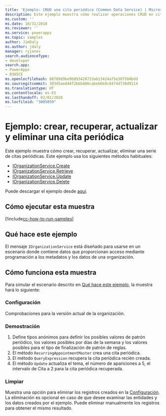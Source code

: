 ```yaml
---
title: 'Ejemplo: CRUD una cita periódica (Common Data Service) | Microsoft Docs'
description: Este ejemplo muestra cómo realizar operaciones CRUD en citas periódicas
ms.custom: ''
ms.date: 10/31/2018
ms.reviewer: ''
ms.service: powerapps
ms.topic: samples
author: JimDaly
ms.author: jdaly
manager: ryjones
search.audienceType:
- developer
search.app:
- PowerApps
- D365CE
ms.openlocfilehash: 08789d9be9b093428733ab13424a75e307504bdd
ms.sourcegitcommit: 303d5aed44f2bbb406cabeb6b9c8474d738d9114
ms.translationtype: HT
ms.contentlocale: es-ES
ms.lasthandoff: 02/01/2020
ms.locfileid: "3005059"
---
```

# <a name="sample-create-retrieve-update-and-delete-a-recurring-appointment"></a>Ejemplo: crear, recuperar, actualizar y eliminar una cita periódica

Este ejemplo muestra cómo crear, recuperar, actualizar, eliminar una serie de citas periódicas. Este ejemplo usa los siguientes métodos habituales:

- [IOrganizationService.Create](https://docs.microsoft.com/dotnet/api/microsoft.xrm.sdk.iorganizationservice.create?view=dynamics-general-ce-9)
- [IOrganizationService.Retrieve](https://docs.microsoft.com/dotnet/api/microsoft.xrm.sdk.iorganizationservice.retrieve?view=dynamics-general-ce-9)
- [IOrganizationService.Update](https://docs.microsoft.com/dotnet/api/microsoft.xrm.sdk.iorganizationservice.update?view=dynamics-general-ce-9)
- [IOrganizationService.Delete](https://docs.microsoft.com/dotnet/api/microsoft.xrm.sdk.iorganizationservice.delete?view=dynamics-general-ce-9)

Puede descargar el ejemplo desde [aquí](https://github.com/Microsoft/PowerApps-Samples/tree/master/cds/orgsvc/C%23/CRUDRecurringAppointment).

## <a name="how-to-run-this-sample"></a>Cómo ejecutar esta muestra

[!include[cc-how-to-run-samples](../../includes/cc-how-to-run-samples.md)]

## <a name="what-this-sample-does"></a>Qué hace este ejemplo

El mensaje `IOrganizationService` está diseñado para usarse en un escenario donde contiene datos que proporcionan acceso mediante programación a los metadatos y los datos de una organización.

## <a name="how-this-sample-works"></a>Cómo funciona esta muestra

Para simular el escenario descrito en [Qué hace este ejemplo](#what-this-sample-does), la muestra hará lo siguiente:

### <a name="setup"></a>Configuración

Comprobaciones para la versión actual de la organización.

### <a name="demonstrate"></a>Demostración

1. Define tipos anónimos para definir los posibles valores de patrón periódico, los valores posibles por días de la semana y los valores posibles para el tipo de finalización de patrón de reglas. 
1. El método `RecurringAppointmentMaster` crea una cita periódica.
1. El método `QueryExpression` recupera la cita periódica recién creada.
1. El método `Update` actualiza el tema, el número de apariciones a 5, el intervalo de Cita a 2 para la cita periódica recuperada.


### <a name="clean-up"></a>Limpiar

Muestra una opción para eliminar los registros creados en la [Configuración](#setup). La eliminación es opcional en caso de que desee examinar las entidades y los datos creados por el ejemplo. Puede eliminar manualmente los registros para obtener el mismo resultado.


